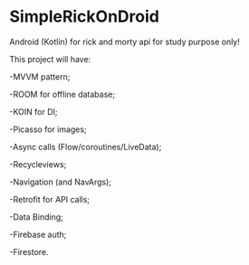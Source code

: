 # SimpleRickOnDroid
Android (Kotlin) for rick and morty api for study purpose only!

<p>This project will have:</p>

<p>-MVVM pattern;</p>
<p>-ROOM for offline database;</p>
<p>-KOIN for DI;</p>
<p>-Picasso for images;</p>
<p>-Async calls (Flow/coroutines/LiveData);</p>
<p>-Recycleviews;</p>
<p>-Navigation (and NavArgs);</p>
<p>-Retrofit for API calls;</p>
<p>-Data Binding;</p>
<p>-Firebase auth;</p>
<p>-Firestore.</p>



